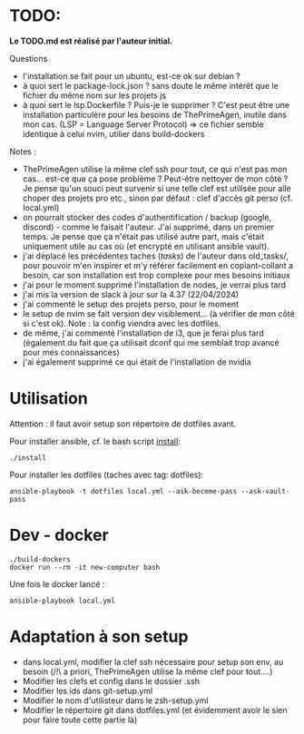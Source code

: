 # TODO:
**Le TODO.md est réalisé par l'auteur initial.**

Questions 
- l'installation se fait pour un ubuntu, est-ce ok sur debian ?
- à quoi sert le package-lock.json ? sans doute le même intérêt que le fichier du même nom sur les projets js
- à quoi sert le lsp.Dockerfile ? Puis-je le supprimer ? C'est peut être une installation particulère pour les besoins de ThePrimeAgen, inutile dans mon cas. (LSP = Language Server Protocol) => ce fichier semble identique à celui nvim, utilier dans build-dockers

Notes : 
- ThePrimeAgen utilise la même clef ssh pour tout, ce qui n'est pas mon cas... est-ce que ça pose problème ? Peut-être nettoyer de mon côté ? Je pense qu'un souci peut survenir si une telle clef est utilisée pour alle choper des projets pro etc., sinon par défaut : clef d'accès git perso (cf. local.yml)
- on pourrait stocker des codes d'authentification / backup (google, discord) - comme le faisait l'auteur. J'ai supprimé, dans un premier temps. Je pense que ça n'était pas utilisé autre part, mais c'était uniquement utile au cas où (et encrypté en utilisant ansible vault).
- j'ai déplacé les précédentes taches (*tasks*) de l'auteur dans old_tasks/, pour pouvoir m'en inspirer et m'y référer facilement en copiant-collant a besoin, car son installation est trop complexe pour mes besoins initiaux
- j'ai pour le moment supprimé l'installation de nodes, je verrai plus tard
- j'ai mis la version de slack à jour sur la 4.37 (22/04/2024)
- j'ai commenté le setup des projets perso, pour le moment
- le setup de nvim se fait version dev visiblement... (à vérifier de mon côté si c'est ok). Note : la config viendra avec les dotfiles. 
- de même, j'ai commenté l'installation de i3, que je ferai plus tard (également du fait que ça utilisait dconf qui me semblait trop avancé pour mes connaissances)
- j'ai également supprimé ce qui était de l'installation de nvidia

# Utilisation
Attention : il faut avoir setup son répertoire de dotfiles avant.

Pour installer ansible, cf. le bash script [install](install):
```shell
./install
```

Pour installer les dotfiles (taches avec tag: dotfiles):
```shell
ansible-playbook -t dotfiles local.yml --ask-become-pass --ask-vault-pass
```

# Dev - docker
```shell
./build-dockers
docker run --rm -it new-computer bash 
```
Une fois le docker lancé :
```shell
ansible-playbook local.yml
```

# Adaptation à son setup
- dans local.yml, modifier la clef ssh nécessaire pour setup son env, au besoin (/!\ a priori, ThePrimeAgen utilise la même clef pour tout....) 
- Modifier les clefs et config dans le dossier .ssh
- Modifier les ids dans git-setup.yml
- Modifier le nom d'utilisteur dans le zsh-setup.yml
- Modifier le répertoire git dans dotfiles.yml (et évidemment avoir le sien pour faire toute cette partie là)
